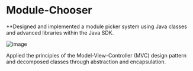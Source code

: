 # Module-Chooser

**Designed and implemented a module picker system using Java classes and advanced libraries within the Java SDK.

![image](https://github.com/Darwjj/Module-Chooser/assets/82006604/2ecb5f94-25ac-4552-b2ac-f07cdf3d7a6c)




Applied the principles of the Model-View-Controller (MVC) design pattern and decomposed classes through abstraction and encapsulation.
